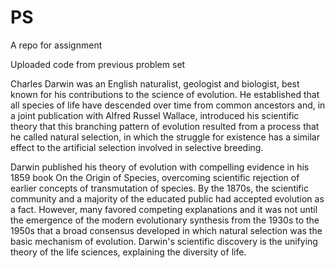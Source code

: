 # PS
A repo for assignment

Uploaded code from previous problem set



Charles Darwin was an English naturalist, geologist and biologist, best known for his contributions to the science of evolution. He established that all species of life have descended over time from common ancestors and, in a joint publication with Alfred Russel Wallace, introduced his scientific theory that this branching pattern of evolution resulted from a process that he called natural selection, in which the struggle for existence has a similar effect to the artificial selection involved in selective breeding.

Darwin published his theory of evolution with compelling evidence in his 1859 book On the Origin of Species, overcoming scientific rejection of earlier concepts of transmutation of species. By the 1870s, the scientific community and a majority of the educated public had accepted evolution as a fact. However, many favored competing explanations and it was not until the emergence of the modern evolutionary synthesis from the 1930s to the 1950s that a broad consensus developed in which natural selection was the basic mechanism of evolution. Darwin's scientific discovery is the unifying theory of the life sciences, explaining the diversity of life.
